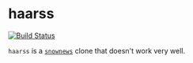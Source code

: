 haarss
======

[![Build Status](https://travis-ci.org/stevana/haarss.svg?branch=master)](https://travis-ci.org/stevana/haarss)

`haarss` is a [`snownews`](https://kiza.eu/software/snownews/) clone
that doesn't work very well.
